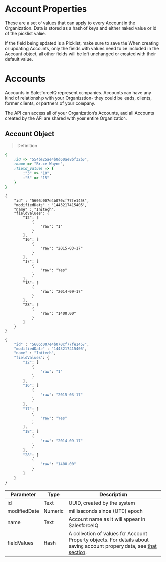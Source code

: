 # Account Properties

These are a set of values that can apply to every Account in the Organization. Data is stored as a hash of keys and either naked value or id of the picklist value.

If the field being updated is a Picklist, make sure to save the When creating or updating Accounts, only the fields with values need to be included in the Account object, all other fields will be left unchanged or created with their default value.

# Accounts

Accounts in SalesforceIQ represent companies. Accounts can have any kind of relationship with your Organization- they could be leads, clients, former clients, or partners of your company.

The API can access all of your Organization’s Accounts, and all Accounts created by the API are shared with your entire Organization.

## Account Object

> Definition

```ruby
{
    :id => "554ba25ae4b0d60ae8bf32b0", 
    :name => "Bruce Wayne", 
    :field_values => {
        :"3" => "10",
        :"5" => "15"
    }
}
```

```shell
{
    "id" : "5605c007e4b070cf77fe1458",
    "modifiedDate" : "1443217415405",
    "name" : "Initech",
    "fieldValues": {
        "12": [
            {
                "raw": "1"
            }
        ],
        "16": [
            {
                "raw": "2015-03-17"
            }
        ],
        "17": [
            {
                "raw": "Yes"
            }
        ],
        "18": [
            {
                "raw": "2014-09-17"
            }
        ],
        "28": [
            {
                "raw": "1400.00"
            }
        ]
    }
}
```

```python
{
    "id" : "5605c007e4b070cf77fe1458",
    "modifiedDate" : "1443217415405",
    "name" : "Initech",
    "fieldValues": {
        "12": [
            {
                "raw": "1"
            }
        ],
        "16": [
            {
                "raw": "2015-03-17"
            }
        ],
        "17": [
            {
                "raw": "Yes"
            }
        ],
        "18": [
            {
                "raw": "2014-09-17"
            }
        ],
        "28": [
            {
                "raw": "1400.00"
            }
        ]
    }
}
```


Parameter | Type | Description
--- | --- | ---
id | Text | UUID, created by the system
modifiedDate | Numeric | milliseconds since (UTC) epoch
name | Text | Account name as it will appear in SalesforceIQ
fieldValues | Hash | A collection of values for Account Property objects. For details about saving account propery data, see [that section](#account-properties).

